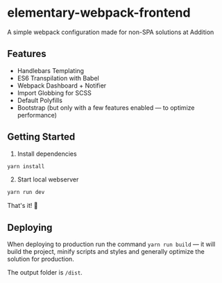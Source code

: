 # elementary-webpack-frontend
A simple webpack configuration made for non-SPA solutions at Addition

## Features
* Handlebars Templating
* ES6 Transpilation with Babel
* Webpack Dashboard + Notifier
* Import Globbing for SCSS
* Default Polyfills
* Bootstrap (but only with a few features enabled — to optimize performance)

## Getting Started

1. Install dependencies
```sh
yarn install
```
2. Start local webserver
```sh
yarn run dev
```
That's it! 🙌

## Deploying
When deploying to production run the command `yarn run build` — it will build the project, minify scripts and styles and generally optimize the solution for production.

The output folder is `/dist`.